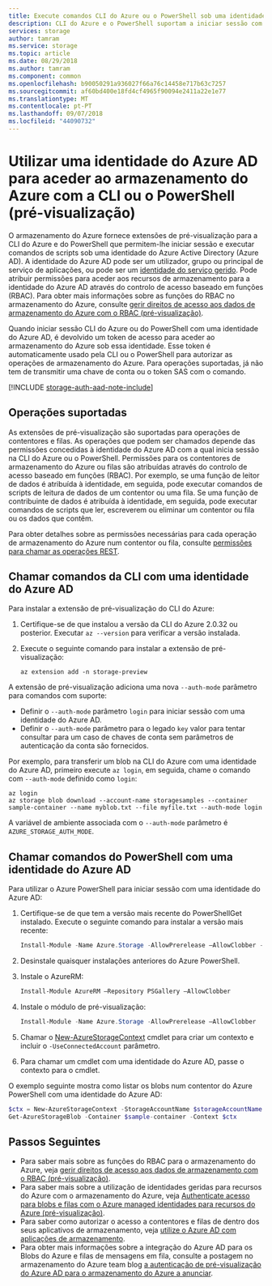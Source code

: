 ```yaml
---
title: Execute comandos CLI do Azure ou o PowerShell sob uma identidade do Azure AD para aceder ao armazenamento do Azure (pré-visualização) | Documentos da Microsoft
description: CLI do Azure e o PowerShell suportam a iniciar sessão com uma identidade do Azure AD para executar comandos nos contentores de armazenamento do Azure e filas e os seus dados. Um token de acesso é fornecido para a sessão e utilizado para autorizar as operações de chamada. Permissões dependem a função atribuída para a identidade do Azure AD.
services: storage
author: tamram
ms.service: storage
ms.topic: article
ms.date: 08/29/2018
ms.author: tamram
ms.component: common
ms.openlocfilehash: b90050291a936027f66a76c14458e717b63c7257
ms.sourcegitcommit: af60bd400e18fd4cf4965f90094e2411a22e1e77
ms.translationtype: MT
ms.contentlocale: pt-PT
ms.lasthandoff: 09/07/2018
ms.locfileid: "44090732"
---
```

# <a name="use-an-azure-ad-identity-to-access-azure-storage-with-cli-or-powershell-preview"></a>Utilizar uma identidade do Azure AD para aceder ao armazenamento do Azure com a CLI ou o PowerShell (pré-visualização)

O armazenamento do Azure fornece extensões de pré-visualização para a CLI do Azure e do PowerShell que permitem-lhe iniciar sessão e executar comandos de scripts sob uma identidade do Azure Active Directory (Azure AD). A identidade do Azure AD pode ser um utilizador, grupo ou principal de serviço de aplicações, ou pode ser um [identidade do serviço gerido](../../active-directory/managed-identities-azure-resources/overview.md). Pode atribuir permissões para aceder aos recursos de armazenamento para a identidade do Azure AD através do controlo de acesso baseado em funções (RBAC). Para obter mais informações sobre as funções do RBAC no armazenamento do Azure, consulte [gerir direitos de acesso aos dados de armazenamento do Azure com o RBAC (pré-visualização)](storage-auth-aad-rbac.md).

Quando iniciar sessão CLI do Azure ou do PowerShell com uma identidade do Azure AD, é devolvido um token de acesso para aceder ao armazenamento do Azure sob essa identidade. Esse token é automaticamente usado pela CLI ou o PowerShell para autorizar as operações de armazenamento do Azure. Para operações suportadas, já não tem de transmitir uma chave de conta ou o token SAS com o comando.

[!INCLUDE [storage-auth-aad-note-include](../../../includes/storage-auth-aad-note-include.md)]

## <a name="supported-operations"></a>Operações suportadas

As extensões de pré-visualização são suportadas para operações de contentores e filas. As operações que podem ser chamados depende das permissões concedidas à identidade do Azure AD com a qual inicia sessão na CLI do Azure ou o PowerShell. Permissões para os contentores de armazenamento do Azure ou filas são atribuídas através do controlo de acesso baseado em funções (RBAC). Por exemplo, se uma função de leitor de dados é atribuída à identidade, em seguida, pode executar comandos de scripts de leitura de dados de um contentor ou uma fila. Se uma função de contribuinte de dados é atribuída à identidade, em seguida, pode executar comandos de scripts que ler, escreverem ou eliminar um contentor ou fila ou os dados que contêm. 

Para obter detalhes sobre as permissões necessárias para cada operação de armazenamento do Azure num contentor ou fila, consulte [permissões para chamar as operações REST](https://docs.microsoft.com/rest/api/storageservices/authenticate-with-azure-active-directory#permissions-for-calling-rest-operations).  

## <a name="call-cli-commands-with-an-azure-ad-identity"></a>Chamar comandos da CLI com uma identidade do Azure AD

Para instalar a extensão de pré-visualização do CLI do Azure:

1. Certifique-se de que instalou a versão da CLI do Azure 2.0.32 ou posterior. Executar `az --version` para verificar a versão instalada.
2. Execute o seguinte comando para instalar a extensão de pré-visualização: 

    ```azurecli
    az extension add -n storage-preview
    ```

A extensão de pré-visualização adiciona uma nova `--auth-mode` parâmetro para comandos com suporte:

- Definir o `--auth-mode` parâmetro `login` para iniciar sessão com uma identidade do Azure AD.
- Definir o `--auth-mode` parâmetro para o legado `key` valor para tentar consultar para um caso de chaves de conta sem parâmetros de autenticação da conta são fornecidos. 

Por exemplo, para transferir um blob na CLI do Azure com uma identidade do Azure AD, primeiro execute `az login`, em seguida, chame o comando com `--auth-mode` definido como `login`:

```azurecli
az login
az storage blob download --account-name storagesamples --container sample-container --name myblob.txt --file myfile.txt --auth-mode login 
```

A variável de ambiente associada com o `--auth-mode` parâmetro é `AZURE_STORAGE_AUTH_MODE`.

## <a name="call-powershell-commands-with-an-azure-ad-identity"></a>Chamar comandos do PowerShell com uma identidade do Azure AD

Para utilizar o Azure PowerShell para iniciar sessão com uma identidade do Azure AD:

1. Certifique-se de que tem a versão mais recente do PowerShellGet instalado. Execute o seguinte comando para instalar a versão mais recente:
 
    ```powershell
    Install-Module -Name Azure.Storage -AllowPrerelease –AllowClobber -RequiredVersion "4.4.1-preview"
    ```

2. Desinstale quaisquer instalações anteriores do Azure PowerShell.
3. Instale o AzureRM:

    ```powershell
    Install-Module AzureRM –Repository PSGallery –AllowClobber
    ```

4. Instale o módulo de pré-visualização:

    ```powershell
    Install-Module -Name Azure.Storage -AllowPrerelease –AllowClobber 
    ```

5. Chamar o [New-AzureStorageContext](https://docs.microsoft.com/powershell/module/azure.storage/new-azurestoragecontext) cmdlet para criar um contexto e incluir o `-UseConnectedAccount` parâmetro. 
6. Para chamar um cmdlet com uma identidade do Azure AD, passe o contexto para o cmdlet.

O exemplo seguinte mostra como listar os blobs num contentor do Azure PowerShell com uma identidade do Azure AD: 

```powershell
$ctx = New-AzureStorageContext -StorageAccountName $storageAccountName -UseConnectedAccount 
Get-AzureStorageBlob -Container $sample-container -Context $ctx 
```

## <a name="next-steps"></a>Passos Seguintes

- Para saber mais sobre as funções do RBAC para o armazenamento do Azure, veja [gerir direitos de acesso aos dados de armazenamento com o RBAC (pré-visualização)](storage-auth-aad-rbac.md).
- Para saber mais sobre a utilização de identidades geridas para recursos do Azure com o armazenamento do Azure, veja [Authenticate acesso para blobs e filas com o Azure managed identidades para recursos do Azure (pré-visualização)](storage-auth-aad-msi.md).
- Para saber como autorizar o acesso a contentores e filas de dentro dos seus aplicativos de armazenamento, veja [utilize o Azure AD com aplicações de armazenamento](storage-auth-aad-app.md).
- Para obter mais informações sobre a integração do Azure AD para os Blobs do Azure e filas de mensagens em fila, consulte a postagem no armazenamento do Azure team blog [a autenticação de pré-visualização do Azure AD para o armazenamento do Azure a anunciar](https://azure.microsoft.com/blog/announcing-the-preview-of-aad-authentication-for-storage/).
